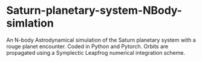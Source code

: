 # Saturn-planetary-system-NBody-simlation
An N-body Astrodynamical simulation of the Saturn planetary system with a rouge planet encounter. Coded in Python and Pytorch. Orbits are propagated using a Symplectic Leapfrog numerical integration scheme.
